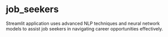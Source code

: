 # job_seekers
 Streamlit application uses advanced NLP techniques and neural network models to assist job seekers in navigating career opportunities effectively.
